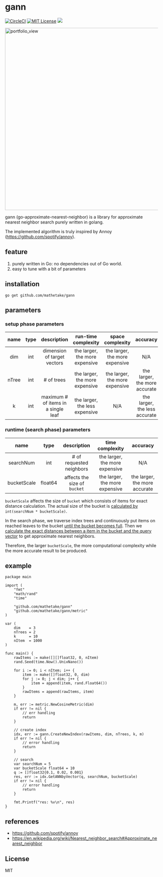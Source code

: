 # gann
[![CircleCI](https://circleci.com/gh/mathetake/gann.svg?style=shield&circle-token=9a6608c5baa7a400661a700127778a9ff8baeee3)](https://circleci.com/gh/mathetake/gann)
[![MIT License](http://img.shields.io/badge/license-MIT-blue.svg?style=flat)](LICENSE)
[![](https://godoc.org/github.com/mathetake/gann?status.svg)](http://godoc.org/github.com/mathetake/gann)

<img width="600" alt="portfolio_view" src="https://mathetake.github.io/blogs/assets/gann/recursive_build.png">

gann (go-approximate-nearest-neighbor) is a library for approximate nearest neighbor search purely written in golang.

The implemented algorithm is truly inspired by Annoy (https://github.com/spotify/annoy).

## feature
1. purely written in Go: no dependencies out of Go world.
2. easy to tune with a bit of parameters

## installation

```
go get github.com/mathetake/gann
```

## parameters

### setup phase parameters

| name  | type  |             description             |      run-time complexity       |        space complexity        |           accuracy            |
| :---: | :---: | :---------------------------------: | :----------------------------: | :----------------------------: | :---------------------------: |
|  dim  |  int  |     dimension of target vectors     | the larger, the more expensive | the larger, the more expensive |              N/A              |
| nTree |  int  |             # of trees              | the larger, the more expensive | the larger, the more expensive | the larger, the more accurate |
|   k   |  int  | maximum # of items in a single leaf | the larger, the less expensive |              N/A               | the larger, the less accurate |

### runtime (search phase) parameters

|    name     |  type   |         description          |        time complexity         |           accuracy            |
| :---------: | :-----: | :--------------------------: | :----------------------------: | :---------------------------: |
|  searchNum  |   int   |   # of requested neighbors   | the larger, the more expensive |              N/A              |
| bucketScale | float64 | affects the size of `bucket` | the larger, the more expensive | the larger, the more accurate |

`bucketScale` affects the size of `bucket` which consists of items for exact distance calculation. 
The actual size of the bucket is [calculated by](https://github.com/mathetake/gann/blob/357c3abd241bd6455e895a5b392251b06507a8e8/search.go#L30) `int(searchNum * bucketScale)`.

In the search phase, we traverse index trees and continuously put items on reached leaves to the bucket [until the bucket becomes full](https://github.com/mathetake/gann/blob/357c3abd241bd6455e895a5b392251b06507a8e8/search.go#L48).
Then we [calculate the exact distances between a item in the bucket and the query vector](https://github.com/mathetake/gann/blob/357c3abd241bd6455e895a5b392251b06507a8e8/search.go#L74-L81) to get approximate nearest neighbors.

Therefore, the larger `bucketScale`, the more computational complexity while the more accurate result to be produced.

## example

```golang
package main

import (
	"fmt"
	"math/rand"
	"time"

	"github.com/mathetake/gann"
	"github.com/mathetake/gann/metric"
)

var (
	dim    = 3
	nTrees = 2
	k      = 10
	nItem  = 1000
)

func main() {
	rawItems := make([][]float32, 0, nItem)
	rand.Seed(time.Now().UnixNano())

	for i := 0; i < nItem; i++ {
		item := make([]float32, 0, dim)
		for j := 0; j < dim; j++ {
			item = append(item, rand.Float64())
		}
		rawItems = append(rawItems, item)
	}

	m, err := metric.NewCosineMetric(dim)
	if err != nil {
		// err handling
		return
	}

	// create index
	idx, err := gann.CreateNewIndex(rawItems, dim, nTrees, k, m)
	if err != nil {
		// error handling
		return
	}

	// search
	var searchNum = 5
	var bucketScale float64 = 10
	q := []float32{0.1, 0.02, 0.001}
	res, err := idx.GetANNbyVector(q, searchNum, bucketScale)
	if err != nil {
		// error handling
		return
	}

	fmt.Printf("res: %v\n", res)
}
```

## references

- https://github.com/spotify/annoy
- https://en.wikipedia.org/wiki/Nearest_neighbor_search#Approximate_nearest_neighbor

## License

MIT
